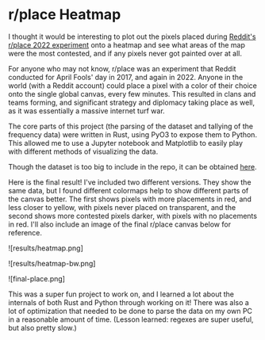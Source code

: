 # r/place Heatmap

I thought it would be interesting to plot out the pixels placed during [Reddit's r/place 2022 experiment](https://www.reddit.com/r/place/)
onto a heatmap and see what areas of the map were the most contested, and if any pixels never got painted over at all.

For anyone who may not know, r/place was an experiment that Reddit conducted for April Fools' day in 2017, and again in 2022. Anyone in the world (with a Reddit account) could place a pixel with a color of their choice onto the single
global canvas, every few minutes. This resulted in clans and teams forming, and significant strategy and diplomacy
taking place as well, as it was essentially a massive internet turf war.

The core parts of this project (the parsing of the dataset and tallying of the frequency data) were written in Rust,
using PyO3 to expose them to Python. This allowed me to use a Jupyter notebook and Matplotlib to easily play with
different methods of visualizing the data.

Though the dataset is too big to include in the repo, it can be obtained [here](https://www.reddit.com/r/place/comments/txvk2d/rplace_datasets_april_fools_2022/).

Here is the final result! I've included two different versions. They show the same data, but I found different colormaps
help to show different parts of the canvas better. The first shows pixels with more placements in red, and less closer
to yellow, with pixels never placed on transparent, and the second shows more contested pixels darker, with pixels with
no placements in red. I'll also include an image of the final r/place canvas below for reference.

![results/heatmap.png]

![results/heatmap-bw.png]

![final-place.png]

This was a super fun project to work on, and I learned a lot about the internals of both Rust and Python through working
on it! There was also a lot of optimization that needed to be done to parse the data on my own PC in a reasonable amount
of time. (Lesson learned: regexes are super useful, but also pretty slow.)

